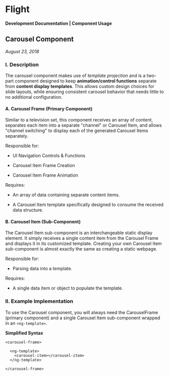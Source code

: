 # Flight

**Development Documentation | Component Usage**

## Carousel Component
*August 23, 2018*

### I. Description

The carousel component makes use of *template projection* and is a two-part component designed to keep **animation/control functions** separate from **content display templates**. This allows custom design choices for slide layouts, while ensuring consistent carousel behavior that needs little to no additional configuration.

#### A. Carousel Frame (Primary Component)

Similar to a television set, this component receives an array of content, separates each item into a separate "channel" or Carousel Item, and allows "channel switching" to display each of the generated Carousel Items separately.

Responsible for:

- UI Navigation Controls & Functions

- Carousel Item Frame Creation

- Carousel Item Frame Animation

Requires:

- An array of data containing separate content items.

- A Carousel Item template specifically designed to consume the received data structure.

#### B. Carousel Item (Sub-Component)

The Carousel Item sub-component is an interchangeable static display element. It simply receives a single content item from the Carousel Frame and displays it in its customized template. Creating your own Carousel Item sub-component is almost exactly the same as creating a static webpage.

Responsible for:

- Parsing data into a template.

Requires:

- A single data item or object to populate the template.

### II. Example Implementation

To use the Carousel component, you will always need the CarouselFrame (primary component) and a single Carousel Item sub-component wrapped in an `<ng-template>`.

**Simplified Syntax**
```
<carousel-frame>

  <ng-template>
    <carousel-item></carousel-item>
  </ng-template>

</carousel-frame>
```
